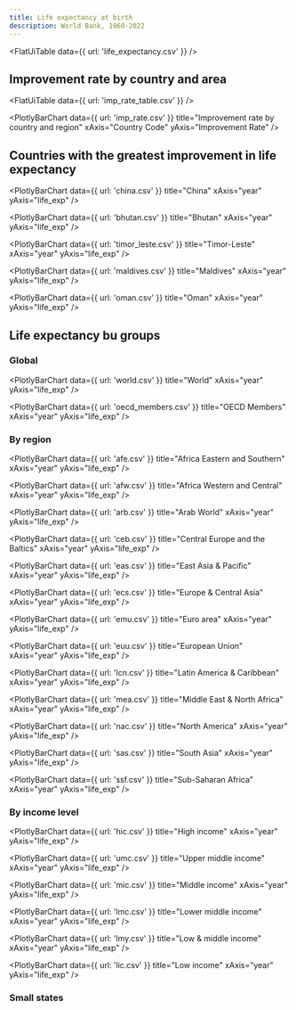 ```yaml
---
title: Life expectancy at birth
description: World Bank, 1960-2022
---
```


<FlatUiTable
  data={{
    url: 'life_expectancy.csv'
  }}
 />

## Improvement rate by country and area

 <FlatUiTable
  data={{
    url: 'imp_rate_table.csv'
  }}
 />
 
<PlotlyBarChart
  data={{
    url: 'imp_rate.csv'
  }}
  title="Improvement rate by country and region"
  xAxis="Country Code"
  yAxis="Improvement Rate"
/>

## Countries with the greatest improvement in life expectancy

<PlotlyBarChart
  data={{
    url: 'china.csv'
  }}
  title="China"
  xAxis="year"
  yAxis="life_exp"
/>

<PlotlyBarChart
  data={{
    url: 'bhutan.csv'
  }}
  title="Bhutan"
  xAxis="year"
  yAxis="life_exp"
/>

<PlotlyBarChart
  data={{
    url: 'timor_leste.csv'
  }}
  title="Timor-Leste"
  xAxis="year"
  yAxis="life_exp"
/>

<PlotlyBarChart
  data={{
    url: 'maldives.csv'
  }}
  title="Maldives"
  xAxis="year"
  yAxis="life_exp"
/>

<PlotlyBarChart
  data={{
    url: 'oman.csv'
  }}
  title="Oman"
  xAxis="year"
  yAxis="life_exp"
/>

## Life expectancy bu groups

### Global

<PlotlyBarChart
  data={{
    url: 'world.csv'
  }}
  title="World"
  xAxis="year"
  yAxis="life_exp"
/>

<PlotlyBarChart
  data={{
    url: 'oecd_members.csv'
  }}
  title="OECD Members"
  xAxis="year"
  yAxis="life_exp"
/>

### By region

<PlotlyBarChart
  data={{
    url: 'afe.csv'
  }}
  title="Africa Eastern and Southern"
  xAxis="year"
  yAxis="life_exp"
/>

<PlotlyBarChart
  data={{
    url: 'afw.csv'
  }}
  title="Africa Western and Central"
  xAxis="year"
  yAxis="life_exp"
/>

<PlotlyBarChart
  data={{
    url: 'arb.csv'
  }}
  title="Arab World"
  xAxis="year"
  yAxis="life_exp"
/>

<PlotlyBarChart
  data={{
    url: 'ceb.csv'
  }}
  title="Central Europe and the Baltics"
  xAxis="year"
  yAxis="life_exp"
/>

<PlotlyBarChart
  data={{
    url: 'eas.csv'
  }}
  title="East Asia & Pacific"
  xAxis="year"
  yAxis="life_exp"
/>

<PlotlyBarChart
  data={{
    url: 'ecs.csv'
  }}
  title="Europe & Central Asia"
  xAxis="year"
  yAxis="life_exp"
/>

<PlotlyBarChart
  data={{
    url: 'emu.csv'
  }}
  title="Euro area"
  xAxis="year"
  yAxis="life_exp"
/>

<PlotlyBarChart
  data={{
    url: 'euu.csv'
  }}
  title="European Union"
  xAxis="year"
  yAxis="life_exp"
/>

<PlotlyBarChart
  data={{
    url: 'lcn.csv'
  }}
  title="Latin America & Caribbean"
  xAxis="year"
  yAxis="life_exp"
/>

<PlotlyBarChart
  data={{
    url: 'mea.csv'
  }}
  title="Middle East & North Africa"
  xAxis="year"
  yAxis="life_exp"
/>

<PlotlyBarChart
  data={{
    url: 'nac.csv'
  }}
  title="North America"
  xAxis="year"
  yAxis="life_exp"
/>

<PlotlyBarChart
  data={{
    url: 'sas.csv'
  }}
  title="South Asia"
  xAxis="year"
  yAxis="life_exp"
/>

<PlotlyBarChart
  data={{
    url: 'ssf.csv'
  }}
  title="Sub-Saharan Africa"
  xAxis="year"
  yAxis="life_exp"
/>

### By income level

<PlotlyBarChart
  data={{
    url: 'hic.csv'
  }}
  title="High income"
  xAxis="year"
  yAxis="life_exp"
/>

<PlotlyBarChart
  data={{
    url: 'umc.csv'
  }}
  title="Upper middle income"
  xAxis="year"
  yAxis="life_exp"
/>

<PlotlyBarChart
  data={{
    url: 'mic.csv'
  }}
  title="Middle income"
  xAxis="year"
  yAxis="life_exp"
/>

<PlotlyBarChart
  data={{
    url: 'lmc.csv'
  }}
  title="Lower middle income"
  xAxis="year"
  yAxis="life_exp"
/>

<PlotlyBarChart
  data={{
    url: 'lmy.csv'
  }}
  title="Low & middle income"
  xAxis="year"
  yAxis="life_exp"
/>

<PlotlyBarChart
  data={{
    url: 'lic.csv'
  }}
  title="Low income"
  xAxis="year"
  yAxis="life_exp"
/>

### Small states
